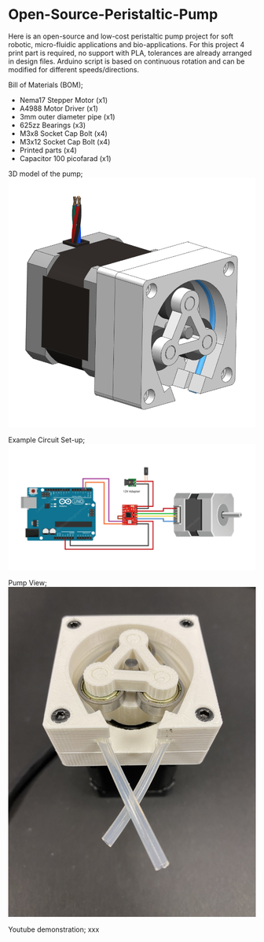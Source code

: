 # Open-Source-Peristaltic-Pump
Here is an open-source and low-cost peristaltic pump project for soft robotic, micro-fluidic applications and bio-applications. For this project 4 print part is required, no support with PLA, tolerances are already arranged in design files. Arduino script is based on continuous rotation and can be modified for different speeds/directions.

Bill of Materials (BOM);
- Nema17 Stepper Motor (x1)
- A4988 Motor Driver (x1)
- 3mm outer diameter pipe (x1)
- 625zz Bearings (x3)
- M3x8 Socket Cap Bolt (x4)
- M3x12 Socket Cap Bolt (x4)
- Printed parts (x4)
- Capacitor 100 picofarad (x1)

3D model of the pump;
![](03_Images/Design.PNG)

Example Circuit Set-up;
![](03_Images/circuit.PNG)

Pump View;
![](03_Images/pump.PNG)

Youtube demonstration;
xxx
